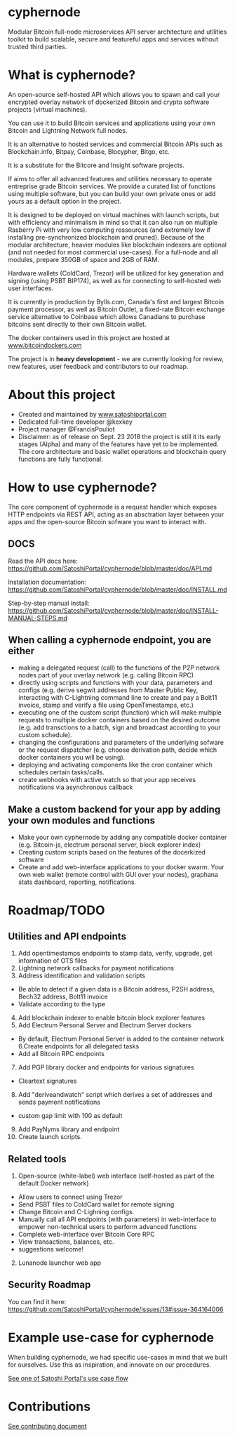 # cyphernode

Modular Bitcoin full-node microservices API server architecture and utilities toolkit to build scalable, secure and featureful apps and services without trusted third parties. 

# What is cyphernode?

An open-source self-hosted API which allows you to spawn and call your encrypted overlay network of dockerized Bitcoin and crypto software projects (virtual machines).

You can use it to build Bitcoin services and applications using your own Bitcoin and Lightning Network full nodes.

It is an alternative to hosted services and commercial Bitcoin APIs such as Blockchain.info, Bitpay, Coinbase, Blocypher, Bitgo, etc.

It is a substitute for the Bitcore and Insight software projects.

If aims to offer all advanced features and utilities necessary to operate entreprise grade Bitcoin services.  We provide a curated list of functions using multiple software, but you can build your own private ones or add yours as a default option in the project.

It is designed to be deployed on virtual machines with launch scripts, but with efficiency and minimalism in mind so that it can also run on multiple Rasberry Pi with very low computing ressources (and extremely low if installing pre-synchronized blockchain and pruned). Because of the modular architecture, heavier modules like blockchain indexers are optional (and not needed for most commercial use-cases). For a full-node and all modules, prepare 350GB of space and 2GB of RAM.

Hardware wallets (ColdCard, Trezor) will be utilized for key generation and signing (using PSBT BIP174), as well as for connecting to self-hosted web user interfaces.

It is currently in production by Bylls.com, Canada's first and largest Bitcoin payment processor, as well as Bitcoin Outlet, a fixed-rate Bitcoin exchange service alternative to Coinbase which allows Canadians to purchase bitcoins sent directly to their own Bitcoin wallet.

The docker containers used in this project are hosted at www.bitcoindockers.com

The project is in **heavy development** - we are currently looking for review, new features, user feedback and contributors to our roadmap.

# About this project

- Created and maintained by www.satoshiportal.com
- Dedicated full-time developer @kexkey
- Project manager @FrancisPouliot
- Disclaimer: as of release on Sept. 23 2018 the project is still it its early stages (Alpha) and many of the features have yet to be implemented. The core architecture and basic wallet operations and blockchain query functions are fully functional.

# How to use cyphernode?

The core component of cyphernode is a request handler which exposes HTTP endpoints via REST API, acting as an absctration layer between your apps and the open-source Bitcoin sofware you want to interact with.

## DOCS

Read the API docs here: https://github.com/SatoshiPortal/cyphernode/blob/master/doc/API.md

Installation documentation: https://github.com/SatoshiPortal/cyphernode/blob/master/doc/INSTALL.md

Step-by-step manual install: https://github.com/SatoshiPortal/cyphernode/blob/master/doc/INSTALL-MANUAL-STEPS.md

## When calling a cyphernode endpoint, you are either

- making a delegated request (call) to the functions of the P2P network nodes part of your overlay network (e.g. calling Bitcoin RPC)
- directly using scripts and functions with your data, parameters and configs (e.g. derive segwit addresses from Master Public Key, interacting with C-Lightning command line to create and pay a Bolt11 invoice, stamp and verify a file using OpenTimestamps, etc.)
- executing one of the custom script (function) which will make multiple requests to multiple docker containers based on the desired outcome (e.g. add transctions to a batch, sign and broadcast according to your custom schedule).
- changing the configurations and parameters of the underlying sofware or the request dispatcher (e.g. choose derivation path, decide which docker containers you will be using).
- deploying and activating components like the cron container which schedules certain tasks/calls.
- create webhooks with active watch so that your app receives notifications via asynchronous callback

## Make a custom backend for your app by adding your own modules and functions

- Make your own cyphernode by adding any compatible docker container (e.g. Bitcoin-js, electrum personal server, block explorer index)
- Creating custom scripts based on the features of the docerkized software
- Create and add web-interface applications to your docker swarm.
 Your own web wallet (remote control with GUI over your nodes), graphana stats dashboard, reporting, notifications.

# Roadmap/TODO

## Utilities and API endpoints

1. Add opentimestamps endpoints to stamp data, verify, upgrade, get information of OTS files
2. Lightning network callbacks for payment notifications
3. Address identification and validation scripts
- Be able to detect if a given data is a Bitcoin address, P2SH address, Bech32 address, Bolt11 invoice
- Validate according to the type
4. Add blockchain indexer to enable bitcoin block explorer features
5. Add Electrum Personal Server and Electrum Server dockers
- By default, Electrum Personal Server is added to the container network
6.Create endpoints for all delegated tasks
- Add all Bitcoin RPC endpoints
7. Add PGP library docker and endpoints for various signatures
- Cleartext signatures
8. Add "deriveandwatch" script which derives a set of addresses and sends payment notifications
- custom gap limit with 100 as default
9. Add PayNyms library and endpoint
10. Create launch scripts.

## Related tools

1. Open-source (white-label) web interface (self-hosted as part of the default Docker network)
- Allow users to connect using Trezor
- Send PSBT files to ColdCard wallet for remote signing
- Change Bitcoin and C-Lighning configs.
- Manually call all API endpoints (with parameters) in web-interface to empower non-technical users to perform advanced functions
- Complete web-interface over Bitcoin Core RPC
- View transactions, balances, etc.
- suggestions welcome!
2. Lunanode launcher web app

## Security Roadmap

You can find it here: https://github.com/SatoshiPortal/cyphernode/issues/13#issue-364164006

# Example use-case for cyphernode

When building cyphernode, we had specific use-cases in mind that we built for ourselves. Use this as inspiration, and innovate on our procedures.

[See one of Satoshi Portal's use case flow](doc/SATOSHIPORTAL-WORKFLOW.md)

# Contributions

[See contributing document](CONTRIBUTING.md)
